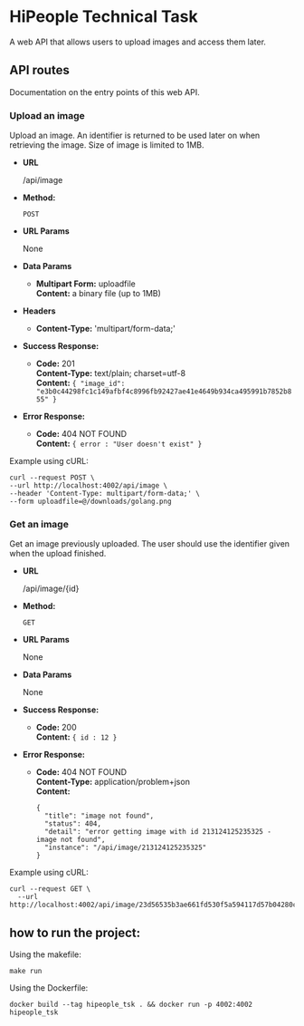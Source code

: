 # HiPeople Technical Task

A web API that allows users to upload images and access them later. 



## API routes

Documentation on the entry points of this web API.

### Upload an image


Upload an image. An identifier is returned to be used later on when retrieving the image. 
Size of image is limited to 1MB.


* **URL**

  /api/image

* **Method:**

  `POST`

* **URL Params**

  None

* **Data Params**

  * **Multipart Form:** uploadfile <br />
    **Content:** a binary file (up to 1MB)

* **Headers**

  * **Content-Type:** 'multipart/form-data;'

* **Success Response:**

    * **Code:** 201 <br />
      **Content-Type:** text/plain; charset=utf-8 <br />
      **Content:** `{
      "image_id": "e3b0c44298fc1c149afbf4c8996fb92427ae41e4649b934ca495991b7852b855"
      }`

* **Error Response:**

    * **Code:** 404 NOT FOUND <br />
      **Content:** `{ error : "User doesn't exist" }`


Example using cURL:

```
curl --request POST \
--url http://localhost:4002/api/image \
--header 'Content-Type: multipart/form-data;' \
--form uploadfile=@/downloads/golang.png
```



### Get an image


Get an image previously uploaded. The user should use the identifier given when the upload finished.


* **URL**

  /api/image/{id}

* **Method:**

  `GET`

* **URL Params**

  None

* **Data Params**

  None

* **Success Response:**

    * **Code:** 200 <br />
      **Content:** `{ id : 12 }`

* **Error Response:**

    * **Code:** 404 NOT FOUND <br />
    **Content-Type:** application/problem+json <br />
      **Content:** <br /> 
      ```
      {
        "title": "image not found",
        "status": 404,
        "detail": "error getting image with id 213124125235325 - image not found",
        "instance": "/api/image/213124125235325"
      }
      ```


Example using cURL:

```
curl --request GET \
  --url http://localhost:4002/api/image/23d56535b3ae661fd530f5a594117d57b04280c3ceb7144bffb9f9813e89ca5d
```



## how to run the project:

Using the makefile:

``` make run ```

Using the Dockerfile:

``` docker build --tag hipeople_tsk . && docker run -p 4002:4002 hipeople_tsk ```